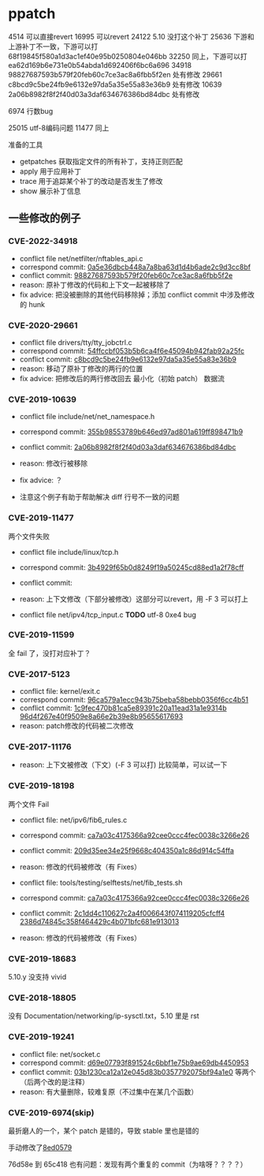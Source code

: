 # ppatch

4514 可以直接revert
16995 可以revert
24122 5.10 没打这个补丁
25636 下游和上游补丁不一致，下游可以打 68f19845f580a1d3ac1ef40e95b0250804e046bb
32250 同上，下游可以打 ea62d169b6e731e0b54abda1d692406f6bc6a696
34918 98827687593b579f20feb60c7ce3ac8a6fbb5f2en 处有修改
29661 c8bcd9c5be24fb9e6132e97da5a35e55a83e36b9 处有修改
10639 2a06b8982f8f2f40d03a3daf634676386bd84dbc 处有修改

6974 行数bug

25015 utf-8编码问题
11477 同上

准备的工具

- getpatches 获取指定文件的所有补丁，支持正则匹配
- apply 用于应用补丁
- trace 用于追踪某个补丁的改动是否发生了修改
- show 展示补丁信息


## 一些修改的例子

### CVE-2022-34918

- conflict file net/netfilter/nftables_api.c
- correspond commit: [0a5e36dbcb448a7a8ba63d1d4b6ade2c9d3cc8bf](_patches/0a5e36dbcb448a7a8ba63d1d4b6ade2c9d3cc8bf-netnetfilternftablesapic.patch)
- conflict commit: [98827687593b579f20feb60c7ce3ac8a6fbb5f2e](_patches/98827687593b579f20feb60c7ce3ac8a6fbb5f2e-netnetfilternftablesapic.patch)
- reason: 原补丁修改的代码和上下文一起被移除了
- fix advice: 把没被删除的其他代码移除掉；添加 conflict commit 中涉及修改的 hunk

### CVE-2020-29661

- conflict file drivers/tty/tty_jobctrl.c
- correspond commit: [54ffccbf053b5b6ca4f6e45094b942fab92a25fc](_patches/54ffccbf053b5b6ca4f6e45094b942fab92a25fc-driversttyttyjobctrlc.patch)
- conflict commit: [c8bcd9c5be24fb9e6132e97da5a35e55a83e36b9](_patches/c8bcd9c5be24fb9e6132e97da5a35e55a83e36b9-driversttyttyjobctrlc.patch)
- reason: 移动了原补丁修改的两行的位置
- fix advice: 把修改后的两行修改回去 最小化（初始 patch） 数据流

### CVE-2019-10639

- conflict file include/net/net_namespace.h
- correspond commit: [355b98553789b646ed97ad801a619ff898471b9](_patches/355b98553789b646ed97ad801a619ff898471b92-includenetnetnamespaceh.patch)
- conflict commit: [2a06b8982f8f2f40d03a3daf634676386bd84dbc](_patches/2a06b8982f8f2f40d03a3daf634676386bd84dbc-includenetnetnamespaceh.patch)
- reason: 修改行被移除
- fix advice: ？

- 注意这个例子有助于帮助解决 diff 行号不一致的问题

### CVE-2019-11477

两个文件失败

- conflict file include/linux/tcp.h
- correspond commit: [3b4929f65b0d8249f19a50245cd88ed1a2f78cff](_patches/3b4929f65b0d8249f19a50245cd88ed1a2f78cff-includelinuxtcph.patch)
- conflict commit: []()
- reason: 上下文修改（下部分被修改）这部分可以revert，用 -F 3 可以打上

- conflict file net/ipv4/tcp_input.c
**TODO** utf-8 0xe4 bug

### CVE-2019-11599

全 fail 了，没打对应补丁？

### CVE-2017-5123

- conflict file: kernel/exit.c
- correspond commit: [96ca579a1ecc943b75beba58bebb0356f6cc4b51](_patches/96ca579a1ecc943b75beba58bebb0356f6cc4b51-kernelexitc.patch)
- conflict commit: [1c9fec470b81ca5e89391c20a11ead31a1e9314b](_patches/1c9fec470b81ca5e89391c20a11ead31a1e9314b-kernelexitc.patch) [96d4f267e40f9509e8a66e2b39e8b95655617693](_patches/96d4f267e40f9509e8a66e2b39e8b95655617693-kernelexitc.patch)
- reason: patch修改的代码被二次修改

### CVE-2017-11176

- reason: 上下文被修改（下文）(-F 3 可以打) 比较简单，可以试一下

### CVE-2019-18198

两个文件 Fail

- conflict file: net/ipv6/fib6_rules.c
- correspond commit: [ca7a03c4175366a92cee0ccc4fec0038c3266e26](_patches/ca7a03c4175366a92cee0ccc4fec0038c3266e26-netipv6fib6rulesc.patch)
- conflict commit: [209d35ee34e25f9668c404350a1c86d914c54ffa](_patches/209d35ee34e25f9668c404350a1c86d914c54ffa-netipv6fib6rulesc.patch)
- reason: 修改的代码被修改（有 Fixes）

- conflict file: tools/testing/selftests/net/fib_tests.sh
- correspond commit: [ca7a03c4175366a92cee0ccc4fec0038c3266e26](_patches/ca7a03c4175366a92cee0ccc4fec0038c3266e26-netipv6fib6rulesc.patch)
- conflict commit: [2c1dd4c110627c2a4f006643f074119205cfcff4](_patches/2c1dd4c110627c2a4f006643f074119205cfcff4-toolstestingselftestsnetfibtestssh.patch) [2386d74845c358f464429c4b071bfc681e913013](_patches/2386d74845c358f464429c4b071bfc681e913013-toolstestingselftestsnetfibtestssh.patch)
- reason: 修改的代码被修改（有 Fixes）

### CVE-2019-18683

5.10.y 没支持 vivid

### CVE-2018-18805

没有 Documentation/networking/ip-sysctl.txt，5.10 里是 rst

### CVE-2019-19241

- conflict file: net/socket.c
- correspond commit: [d69e07793f891524c6bbf1e75b9ae69db4450953](_patches/d69e07793f891524c6bbf1e75b9ae69db4450953-netsocketc.patch)
- conflict commit: [03b1230ca12a12e045d83b0357792075bf94a1e0](_patches/03b1230ca12a12e045d83b0357792075bf94a1e0-netsocketc.patch) 等两个（后两个改的是注释）
- reason: 有大量删除，较难复原（不过集中在某几个函数）

### CVE-2019-6974(skip)

最折磨人的一个，某个 patch 是错的，导致 stable 里也是错的

手动修改了[8ed0579](_patches/8ed0579c12b2fe56a1fac2f712f58fc26c1dc49b-virtkvmkvmmainc.patch)

76d58e 到 65c418 也有问题：发现有两个重复的 commit（为啥呀？？？？）
